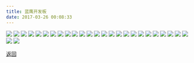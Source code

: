```yaml
---
title: 蓝鹰开发板
date: 2017-03-26 00:08:33
---
```

 
![](http://og9nrsw1n.bkt.clouddn.com/%E8%93%9D%E9%B9%B0%E5%BC%80%E5%8F%91%E6%9D%BFlanyingV2.2_001.jpg)
![](http://og9nrsw1n.bkt.clouddn.com/%E8%93%9D%E9%B9%B0%E5%BC%80%E5%8F%91%E6%9D%BFlanyingV2.2_002.jpg)
![](http://og9nrsw1n.bkt.clouddn.com/%E8%93%9D%E9%B9%B0%E5%BC%80%E5%8F%91%E6%9D%BFlanyingV2.2_003.jpg)
![](http://og9nrsw1n.bkt.clouddn.com/%E8%93%9D%E9%B9%B0%E5%BC%80%E5%8F%91%E6%9D%BFlanyingV2.2_004.jpg)
![](http://og9nrsw1n.bkt.clouddn.com/%E8%93%9D%E9%B9%B0%E5%BC%80%E5%8F%91%E6%9D%BFlanyingV2.2_005.jpg)
![](http://og9nrsw1n.bkt.clouddn.com/%E8%93%9D%E9%B9%B0%E5%BC%80%E5%8F%91%E6%9D%BFlanyingV2.2_006.jpg)
![](http://og9nrsw1n.bkt.clouddn.com/%E8%93%9D%E9%B9%B0%E5%BC%80%E5%8F%91%E6%9D%BFlanyingV2.2_007.jpg)
![](http://og9nrsw1n.bkt.clouddn.com/%E8%93%9D%E9%B9%B0%E5%BC%80%E5%8F%91%E6%9D%BFlanyingV2.2_008.jpg)
![](http://og9nrsw1n.bkt.clouddn.com/%E8%93%9D%E9%B9%B0%E5%BC%80%E5%8F%91%E6%9D%BFlanyingV2.2_009.jpg)
![](http://og9nrsw1n.bkt.clouddn.com/%E8%93%9D%E9%B9%B0%E5%BC%80%E5%8F%91%E6%9D%BFlanyingV2.2_010.jpg)
![](http://og9nrsw1n.bkt.clouddn.com/%E8%93%9D%E9%B9%B0%E5%BC%80%E5%8F%91%E6%9D%BFlanyingV2.2_011.jpg)
![](http://og9nrsw1n.bkt.clouddn.com/%E8%93%9D%E9%B9%B0%E5%BC%80%E5%8F%91%E6%9D%BFlanyingV2.2_012.jpg)
![](http://og9nrsw1n.bkt.clouddn.com/%E8%93%9D%E9%B9%B0%E5%BC%80%E5%8F%91%E6%9D%BFlanyingV2.2_013.jpg)
![](http://og9nrsw1n.bkt.clouddn.com/%E8%93%9D%E9%B9%B0%E5%BC%80%E5%8F%91%E6%9D%BFlanyingV2.2_014.jpg)
![](http://og9nrsw1n.bkt.clouddn.com/%E8%93%9D%E9%B9%B0%E5%BC%80%E5%8F%91%E6%9D%BFlanyingV2.2_015.jpg)
![](http://og9nrsw1n.bkt.clouddn.com/%E8%93%9D%E9%B9%B0%E5%BC%80%E5%8F%91%E6%9D%BFlanyingV2.2_016.jpg)
![](http://og9nrsw1n.bkt.clouddn.com/%E8%93%9D%E9%B9%B0%E5%BC%80%E5%8F%91%E6%9D%BFlanyingV2.2_017.jpg)
![](http://og9nrsw1n.bkt.clouddn.com/%E8%93%9D%E9%B9%B0%E5%BC%80%E5%8F%91%E6%9D%BFlanyingV2.2_018.jpg)
![](http://og9nrsw1n.bkt.clouddn.com/%E8%93%9D%E9%B9%B0%E5%BC%80%E5%8F%91%E6%9D%BFlanyingV2.2_019.jpg)
![](http://og9nrsw1n.bkt.clouddn.com/%E8%93%9D%E9%B9%B0%E5%BC%80%E5%8F%91%E6%9D%BFlanyingV2.2_020.jpg)
![](http://og9nrsw1n.bkt.clouddn.com/%E8%93%9D%E9%B9%B0%E5%BC%80%E5%8F%91%E6%9D%BFlanyingV2.2_021.jpg)
![](http://og9nrsw1n.bkt.clouddn.com/%E8%93%9D%E9%B9%B0%E5%BC%80%E5%8F%91%E6%9D%BFlanyingV2.2_022.jpg)
![](http://og9nrsw1n.bkt.clouddn.com/%E8%93%9D%E9%B9%B0%E5%BC%80%E5%8F%91%E6%9D%BFlanyingV2.2_023.jpg)
![](http://og9nrsw1n.bkt.clouddn.com/%E8%93%9D%E9%B9%B0%E5%BC%80%E5%8F%91%E6%9D%BFlanyingV2.2_024.jpg)
![](http://og9nrsw1n.bkt.clouddn.com/%E8%93%9D%E9%B9%B0%E5%BC%80%E5%8F%91%E6%9D%BFlanyingV2.2_025.jpg)
![](http://og9nrsw1n.bkt.clouddn.com/%E8%93%9D%E9%B9%B0%E5%BC%80%E5%8F%91%E6%9D%BFlanyingV2.2_026.jpg)
![](http://og9nrsw1n.bkt.clouddn.com/%E8%93%9D%E9%B9%B0%E5%BC%80%E5%8F%91%E6%9D%BFlanyingV2.2_027.jpg)

[返回](/bst)